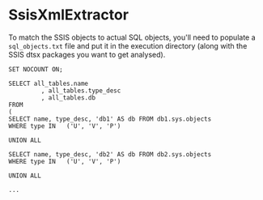 # SsisXmlExtractor

To match the SSIS objects to actual SQL objects, you'll need to populate a `sql_objects.txt` file and put it in the execution directory (along with the SSIS dtsx packages you want to get analysed).

```
SET NOCOUNT ON;

SELECT all_tables.name
		 , all_tables.type_desc
		 , all_tables.db
FROM
(
SELECT name, type_desc, 'db1' AS db FROM db1.sys.objects
WHERE type IN	('U', 'V', 'P')

UNION ALL

SELECT name, type_desc, 'db2' AS db FROM db2.sys.objects
WHERE type IN	('U', 'V', 'P')

UNION ALL

...
```